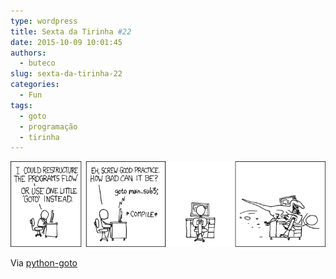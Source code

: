 ```yaml
---
type: wordpress
title: Sexta da Tirinha #22
date: 2015-10-09 10:01:45
authors:
  - buteco
slug: sexta-da-tirinha-22
categories:
  - Fun
tags:
  - goto
  - programação
  - tirinha
---
```


<img class="aligncenter" src="/images/wp-content/uploads/2015/09/goto.png" alt="goto" />

Via <a href="https://github.com/snoack/python-goto" target="_blank">python-goto</a>
